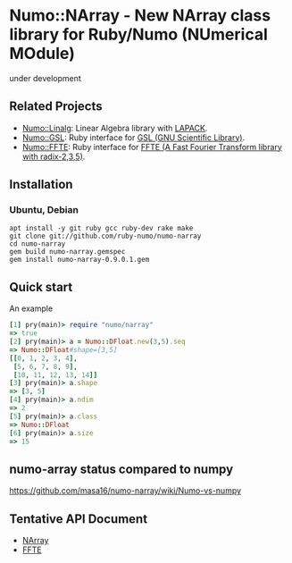 # Numo::NArray - New NArray class library for Ruby/Numo (NUmerical MOdule)
under development

## Related Projects
* [Numo::Linalg](https://github.com/masa16/numo-linalg): Linear Algebra library with [LAPACK](http://www.netlib.org/lapack/).
* [Numo::GSL](https://github.com/masa16/numo-gsl): Ruby interface for [GSL (GNU Scientific Library)](http://www.gnu.org/software/gsl/).
* [Numo::FFTE](https://github.com/masa16/numo-ffte): Ruby interface for [FFTE (A Fast Fourier Transform library with radix-2,3,5)](http://www.ffte.jp/).

## Installation
### Ubuntu, Debian
```shell
apt install -y git ruby gcc ruby-dev rake make
git clone git://github.com/ruby-numo/numo-narray
cd numo-narray
gem build numo-narray.gemspec
gem install numo-narray-0.9.0.1.gem
```

## Quick start
An example
```ruby
[1] pry(main)> require "numo/narray"
=> true
[2] pry(main)> a = Numo::DFloat.new(3,5).seq
=> Numo::DFloat#shape=[3,5]
[[0, 1, 2, 3, 4],
 [5, 6, 7, 8, 9],
 [10, 11, 12, 13, 14]]
[3] pry(main)> a.shape
=> [3, 5]
[4] pry(main)> a.ndim
=> 2
[5] pry(main)> a.class
=> Numo::DFloat
[6] pry(main)> a.size
=> 15
```

## numo-array status compared to numpy

https://github.com/masa16/numo-narray/wiki/Numo-vs-numpy

## Tentative API Document
* [NArray](http://masa16.github.io/numo-narray/narray/frames.html)
* [FFTE](http://masa16.github.io/numo-narray/ffte/frames.html)
